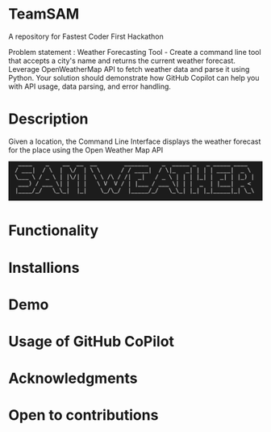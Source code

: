 # TeamSAM
A repository for Fastest Coder First Hackathon

Problem statement : Weather Forecasting Tool - Create a command line tool that accepts a city's name and returns the current weather forecast. Leverage OpenWeatherMap API to fetch weather data and parse it using Python. Your solution should demonstrate how GitHub Copilot can help you with API usage, data parsing, and error handling.

# Description
Given a location, the Command Line Interface displays the weather forecast for the place using the Open Weather Map API

![alt Weather](https://github.com/Fastest-Coder-First/TeamSAM/blob/main/Output_Screenshots/sam)


# Functionality
# Installions
# Demo
# Usage of GitHub CoPilot
# Acknowledgments 
# Open to contributions
